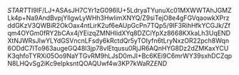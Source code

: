 $START$TI9lF/LJ+ASAsJH7CYr1zG096lU+5LdryaTYunuXc01MXWWTAhJGMZLk4p+Na9AndBvpjYllgwLyWHh3HwlimXNYQ/Z9siTejO8e4gFGVqaowkXPrzddGKzV3QWBiR2OkOax4ntLirK2uf6eAUpGcPn7TQp5/9IF3RihHfkYCGJk/Zfqm4OYGm0fRY2bCAx4jYEizqZMNHlidXYq8DZCiYpXz8668KXkaLh3UqENDXtNJWRsJlwYLYdGSVncnLFsdy6kRctdQr5yTOIyfn6tLryNxzOR22pch8Wqn6ODdC7ITo963augeGQ48l3jp78vlEtqusu0RjJR6AQnHYG8Dz2dZMKaxYCUK3qhfoTYRXi05Oo9NaYTGvRM9hLJsD0mJI+Bc6KEi9C6mrWY39sxhDCZqpN8LHQvSg2iKc9eIpksntQOAQUwf4w3KP7kWaRZ$END$